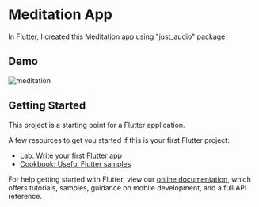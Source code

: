 # Meditation App

In Flutter, I created this Meditation app using "just_audio" package

## Demo

![meditation](https://user-images.githubusercontent.com/81378260/155660667-643c423d-6b85-443f-8595-f8671dec852c.png)

## Getting Started

This project is a starting point for a Flutter application.

A few resources to get you started if this is your first Flutter project:

- [Lab: Write your first Flutter app](https://flutter.dev/docs/get-started/codelab)
- [Cookbook: Useful Flutter samples](https://flutter.dev/docs/cookbook)

For help getting started with Flutter, view our
[online documentation](https://flutter.dev/docs), which offers tutorials,
samples, guidance on mobile development, and a full API reference.
